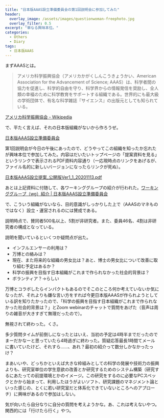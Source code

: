 ```yaml
---
title: "日本版AAAS設立準備委員会の第1回説明会に参加してみた"
header:
  overlay_image: /assets/images/questionwoman-freephoto.jpg
  overlay_filter: 0.5
excerpt: "単なる興味本位。"
categories:
  - Others
  - Diary
tags:
  - 日本版AAAS
---
```


まずAAASとは。

>アメリカ科学振興協会（アメリカかがくしんこうきょうかい、American Association for the Advancement of Science; AAAS）は、科学者間の協力を促進し、科学的自由を守り、科学界からの情報発信を奨励し、全人類の幸福のために科学教育をサポートする組織である。世界的にも最大級の学術団体で、有名な科学雑誌『サイエンス』の出版元としても知られている。

[アメリカ科学振興協会 - Wikipedia](https://ja.wikipedia.org/wiki/%E3%82%A2%E3%83%A1%E3%83%AA%E3%82%AB%E7%A7%91%E5%AD%A6%E6%8C%AF%E8%88%88%E5%8D%94%E4%BC%9A)

で、平たく言えば、それの日本版組織がないから作ろうぜ。

[日本版AAAS設立準備委員会](https://jaas.group/)

第1回説明会が今日の午後にあったので、どうやってこの組織を知ったか忘れたが興味本位で参加してみた。内容はだいたいトップページの「提案資料を見る」というリンクで表示されるPDF資料内容通り（一応現時点のリンクをあげるが、ファイル名的に新しいバージョンになったらリンクが死ぬ）。

[日本版AAAS設立提案_公開版Ver1_1_20201113.pdf](https://jaas.group/wp-content/uploads/2020/11/%E6%97%A5%E6%9C%AC%E7%89%88AAAS%E8%A8%AD%E7%AB%8B%E6%8F%90%E6%A1%88_%E5%85%AC%E9%96%8B%E7%89%88Ver1_1_20201113.pdf)

あとは上記資料に付随して、各ワーキンググループの紹介が行われた。[ワーキンググループ（wg）紹介 \| 日本版AAAS設立準備委員会](https://jaas.group/wg/)

で、こういう組織がないなら、目的意識がしっかりした上で（AAASのマネものではなく）設立・運営されるのには賛成である。

説明時点で、賛同者500名以上、5割が非研究者。また、委員46名、4割は非研究者の構成となっている。

説明を聞いているといくつか疑問点が出た。

- インフルエンサーの利用は？
- 万博との絡みは？
- 現在、また将来的な組織の男女比は？あと、博士の男女比について改善に取り組む予定はあるか？
- 科学の振興を目指す日本組織がこれまで作られなかった社会的背景は？
- ボランティア？→らしい

万博とコラボしたらインパクトもあるのでそこのところ何か考えていないか気になったが、それよりも嫌な言い方をすれば今更日本版AAASが作られようとしている訳を知りたかったので、「科学の振興を目指す日本組織がこれまで作られなかった社会的背景は？」とZoom webinarのチャットで質問をあげた（音声は周りの雑音が大きすぎて無理だったので）。

無視されて終わった。くさ。

多少質問タイムが前倒しになったとはいえ、当初の予定は4時半までだったのでまーだかなーと思っていたら4時過ぎに終わった。質疑応答最長1時間てメールに書いていたけど、それすら......、あれ？最初の紹介って数分しかなかったっけ？

まあいいや、どっちかといえば大きな枠組みとしての科学の発展や技術力の振興よりも、研究室単位の学生意欲の改善とか研究するためのシステム構築（研究するにあたっての前提環境とかのイメージ。この研究をするのに必要なPCスペックとかから始まって、利用したほうがよいソフト、研究課題のマネジメント論といった感じの、とくに若い研究室だと体系化できていないところへのアプローチ）に興味があるので参加はしない。

気が向いたら自分なりに自分の質問を考えようかな。あ、これは考えないやつ。関西的には「行けたら行く」やつ。
